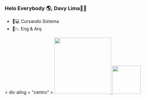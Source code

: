 ### Helo Everybody 🌎, Davy Lima✌🏼 

- 📱💻 Cursando Sistema 
- 📐📉 Eng & Arq

< div aling  = "centro" > 
  <a href="https://github.com/DavyGFLima">
  <img height="180em" src="https://github-readme-stats.vercel.app/api?username=DavyGFLima&show_icons=true&theme=dracula&include_all_commits=true&count_private=true"/>
<img height="90em" src="https://github-readme-stats.vercel.app/api/top-langs/?username=DavyGFLima&layout=compact&langs_count=7&theme=dracula"/>
</div>
